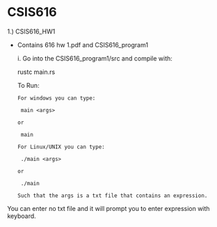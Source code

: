 # CSIS616

1.) CSIS616_HW1
 - Contains 616 hw 1.pdf and CSIS616_program1
 
   i. Go into the CSIS616_program1/src and compile with:
   
      rustc main.rs
      
      
      To Run:
      
       For windows you can type:
       
        main <args>
        
       or
       
        main
        
       For Linux/UNIX you can type:
       
        ./main <args>
        
       or
       
        ./main
        
       Such that the args is a txt file that contains an expression.
       
You can enter no txt file and it will prompt you to enter expression with keyboard.

